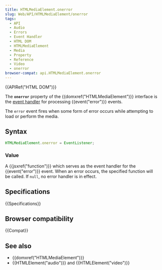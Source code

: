 ```yaml
---
title: HTMLMediaElement.onerror
slug: Web/API/HTMLMediaElement/onerror
tags:
  - API
  - Audio
  - Errors
  - Event Handler
  - HTML DOM
  - HTMLMediaElement
  - Media
  - Property
  - Reference
  - Video
  - onerror
browser-compat: api.HTMLMediaElement.onerror
---
```

{{APIRef("HTML DOM")}}

The **`onerror`** property of the
{{domxref("HTMLMediaElement")}} interface is the [event handler](/en-US/docs/Web/Events/Event_handlers) for
processing {{event("error")}} events.

The `error` event fires when some form of error occurs while attempting to
load or perform the media.

## Syntax

```js
HTMLMediaElement.onerror = EventListener;
```

### Value

A {{jsxref("function")}} which serves as the event handler for the {{event("error")}}
event. When an error occurs, the specified function will be called. If
`null`, no error handler is in effect.

## Specifications

{{Specifications}}

## Browser compatibility

{{Compat}}

## See also

- {{domxref("HTMLMediaElement")}}
- {{HTMLElement("audio")}} and {{HTMLElement("video")}}
